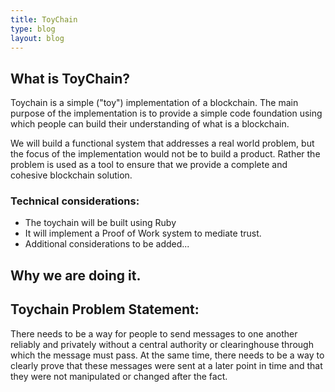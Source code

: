 ```yaml
---
title: ToyChain
type: blog
layout: blog
---
```



## What is ToyChain?
Toychain is a simple ("toy") implementation of a blockchain. The main purpose of the implementation is to provide a simple code foundation using which people can build their understanding of what is a blockchain. 

We will build a functional system that addresses a real world problem, but the focus of the implementation would not be to build a product. Rather the problem is used as a tool to ensure that we provide a complete and cohesive blockchain solution. 

### Technical considerations:
* The toychain will be built using Ruby 
* It will implement a Proof of Work system to mediate trust.
* Additional considerations to be added...

## Why we are doing it.

## Toychain Problem Statement: 
There needs to be a way for people to send messages to one another reliably and privately without a central authority or clearinghouse through which the message must pass. At the same time, there needs to be a way to clearly prove that these messages were sent at a later point in time and that they were not manipulated or changed after the fact.